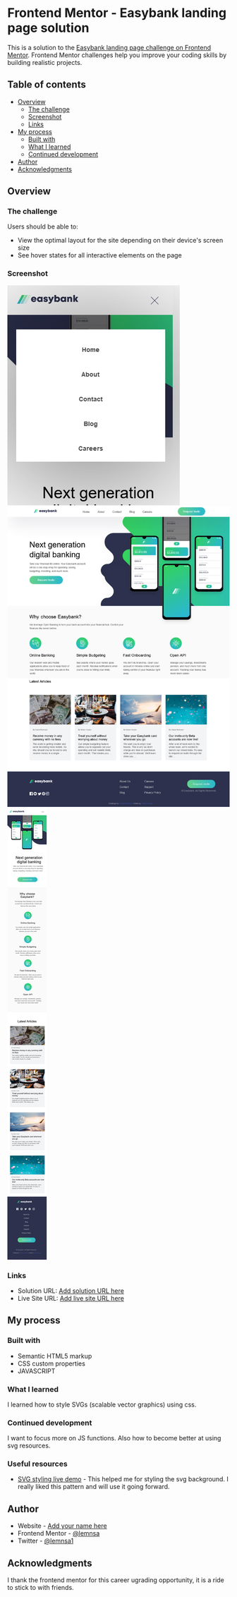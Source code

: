 # Frontend Mentor - Easybank landing page solution

This is a solution to the [Easybank landing page challenge on Frontend Mentor](https://www.frontendmentor.io/challenges/easybank-landing-page-WaUhkoDN). Frontend Mentor challenges help you improve your coding skills by building realistic projects. 

## Table of contents

- [Overview](#overview)
  - [The challenge](#the-challenge)
  - [Screenshot](#screenshot)
  - [Links](#links)
- [My process](#my-process)
  - [Built with](#built-with)
  - [What I learned](#what-i-learned)
  - [Continued development](#continued-development)
- [Author](#author)
- [Acknowledgments](#acknowledgments)

## Overview

### The challenge

Users should be able to:

- View the optimal layout for the site depending on their device's screen size
- See hover states for all interactive elements on the page

### Screenshot

![](./mobile-view%20navigavation.png)
![](./desktop-view.png)
![](./mobile-view.png)

### Links

- Solution URL: [Add solution URL here](https://your-solution-url.com)
- Live Site URL: [Add live site URL here](https://your-live-site-url.com)

## My process

### Built with

- Semantic HTML5 markup
- CSS custom properties
- JAVASCRIPT

### What I learned

I learned how to style SVGs (scalable vector graphics) using css.

### Continued development

I want to focus more on JS functions. 
Also how to become better at using svg resources.

### Useful resources

- [SVG styling live demo](https://www.BoxySVG.com) - This helped me for styling the svg background. I really liked this pattern and will use it going forward.

## Author

- Website - [Add your name here](https://www.your-site.com)
- Frontend Mentor - [@lemnsa](https://www.frontendmentor.io/profile/yourusername)
- Twitter - [@lemnsa1](https://www.twitter.com/lemnsa)

## Acknowledgments
I thank the frontend mentor for this career ugrading opportunity, it is a ride to stick to with friends.
